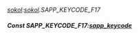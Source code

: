 _[sokol](../../modules/sokol/sokol-module.md):[sokol](../../modules/sokol/sokol-module.md).SAPP\_KEYCODE\_F17_
##### Const SAPP\_KEYCODE\_F17:[sapp_keycode](../../modules/sokol/sokol-sapp_keycode.md)
